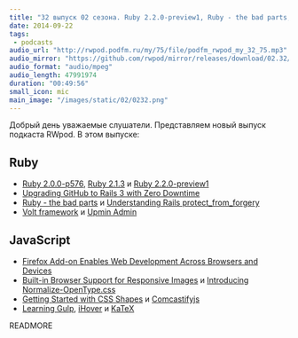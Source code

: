 ```yaml
---
title: "32 выпуск 02 сезона. Ruby 2.2.0-preview1, Ruby - the bad parts, Volt framework, Normalize-OpenType.css, iHover, KaTeX и прочее"
date: 2014-09-22
tags:
 - podcasts
audio_url: "http://rwpod.podfm.ru/my/75/file/podfm_rwpod_my_32_75.mp3"
audio_mirror: "https://github.com/rwpod/mirror/releases/download/02.32/0232.mp3"
audio_format: "audio/mpeg"
audio_length: 47991974
duration: "00:49:56"
small_icon: mic
main_image: "/images/static/02/0232.png"
---
```


Добрый день уважаемые слушатели. Представляем новый выпуск подкаста RWpod. В этом выпуске:

## Ruby

 - [Ruby 2.0.0-p576](https://www.ruby-lang.org/en/news/2014/09/19/ruby-2-0-0-p576-is-released/), [Ruby 2.1.3](https://www.ruby-lang.org/en/news/2014/09/19/ruby-2-1-3-is-released/) и  [Ruby 2.2.0-preview1](https://www.ruby-lang.org/en/news/2014/09/18/ruby-2.2.0-preview1-released/)
 - [Upgrading GitHub to Rails 3 with Zero Downtime](http://shayfrendt.com/posts/upgrading-github-to-rails-3-with-zero-downtime/)
 - [Ruby - the bad parts](http://www.amberbit.com/blog/2014/9/9/ruby-the-bad-parts/) и [Understanding Rails protect\_from\_forgery](http://blog.nvisium.com/2014/09/understanding-protectfromforgery.html)
 - [Volt framework](http://voltframework.com/) и [Upmin Admin](https://www.upmin.com/admin-rails)

## JavaScript

 - [Firefox Add-on Enables Web Development Across Browsers and Devices](https://hacks.mozilla.org/2014/09/firefox-tools-adapter/)
 - [Built-in Browser Support for Responsive Images](http://www.html5rocks.com/en/tutorials/responsive/picture-element/) и [Introducing Normalize-OpenType.css](http://kennethormandy.com/journal/normalize-opentype-css)
 - [Getting Started with CSS Shapes](http://www.html5rocks.com/en/tutorials/shapes/getting-started/) и [Comcastifyjs](http://theonion.github.io/comcastifyjs/)
 - [Learning Gulp](http://hmphry.com/gulp/), [iHover](http://gudh.github.io/ihover/dist/index.html) и [KaTeX](http://khan.github.io/KaTeX/)

READMORE


